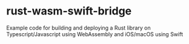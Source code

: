 # rust-wasm-swift-bridge
Example code for building and deploying a Rust library on Typescript/Javascript using WebAssembly and iOS/macOS using Swift
